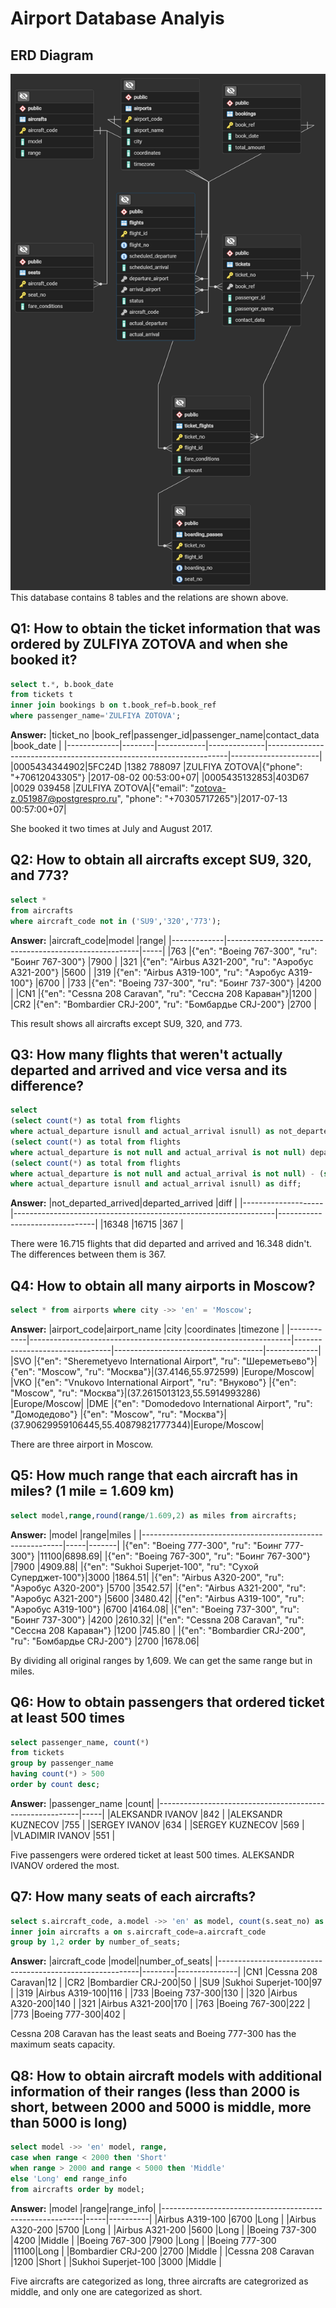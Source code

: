 # Airport Database Analyis

## ERD Diagram
<img width="577" alt="image" src="https://raw.githubusercontent.com/tengkumuazabs/my-portfolio/main/sql/erd%20diagram/ERD_Airlines.png">
This database contains 8 tables and the relations are shown above.

## Q1: How to obtain the ticket information that was ordered by ZULFIYA ZOTOVA and when she booked it?
````sql
select t.*, b.book_date
from tickets t
inner join bookings b on t.book_ref=b.book_ref
where passenger_name='ZULFIYA ZOTOVA';
````
**Answer:**
|ticket_no    |book_ref|passenger_id|passenger_name|contact_data                                                        |book_date             |
|-------------|--------|------------|--------------|--------------------------------------------------------------------|----------------------|
|0005434344902|5FC24D  |1382 788097 |ZULFIYA ZOTOVA|{"phone": "+70612043305"}                                           |2017-08-02 00:53:00+07|
|0005435132853|403D67  |0029 039458 |ZULFIYA ZOTOVA|{"email": "zotova-z.051987@postgrespro.ru", "phone": "+70305717265"}|2017-07-13 00:57:00+07|

She booked it two times at July and August 2017.

## Q2: How to obtain all aircrafts except SU9, 320, and 773?
````sql
select * 
from aircrafts
where aircraft_code not in ('SU9','320','773');
````
**Answer:**
|aircraft_code|model                                                   |range|
|-------------|--------------------------------------------------------|-----|
|763          |{"en": "Boeing 767-300", "ru": "Боинг 767-300"}         |7900 |
|321          |{"en": "Airbus A321-200", "ru": "Аэробус A321-200"}     |5600 |
|319          |{"en": "Airbus A319-100", "ru": "Аэробус A319-100"}     |6700 |
|733          |{"en": "Boeing 737-300", "ru": "Боинг 737-300"}         |4200 |
|CN1          |{"en": "Cessna 208 Caravan", "ru": "Сессна 208 Караван"}|1200 |
|CR2          |{"en": "Bombardier CRJ-200", "ru": "Бомбардье CRJ-200"} |2700 |

This result shows all aircrafts except SU9, 320, and 773.

## Q3: How many flights that weren't actually departed and arrived and vice versa and its difference? 
````sql
select 
(select count(*) as total from flights
where actual_departure isnull and actual_arrival isnull) as not_departed_arrived, 
(select count(*) as total from flights
where actual_departure is not null and actual_arrival is not null) departed_arrived, 
(select count(*) as total from flights
where actual_departure is not null and actual_arrival is not null) - (select count(*) as total from flights
where actual_departure isnull and actual_arrival isnull) as diff;
````
**Answer:**
|not_departed_arrived|departed_arrived                                                 |diff                            |
|--------------------|-----------------------------------------------------------------|--------------------------------|
|16348               |16715                                                            |367                             |

There were 16.715 flights that did departed and arrived and 16.348 didn't. The differences between them is 367.

## Q4: How to obtain all many airports in Moscow? 
````sql
select * from airports where city ->> 'en' = 'Moscow';
````
**Answer:**
|airport_code|airport_name                                                     |city                            |coordinates                          |timezone     |
|------------|-----------------------------------------------------------------|--------------------------------|-------------------------------------|-------------|
|SVO         |{"en": "Sheremetyevo International Airport", "ru": "Шереметьево"}|{"en": "Moscow", "ru": "Москва"}|(37.4146,55.972599)                  |Europe/Moscow|
|VKO         |{"en": "Vnukovo International Airport", "ru": "Внуково"}         |{"en": "Moscow", "ru": "Москва"}|(37.2615013123,55.5914993286)        |Europe/Moscow|
|DME         |{"en": "Domodedovo International Airport", "ru": "Домодедово"}   |{"en": "Moscow", "ru": "Москва"}|(37.90629959106445,55.40879821777344)|Europe/Moscow|

There are three airport in Moscow.

## Q5: How much range that each aircraft has in miles? (1 mile = 1.609 km)
````sql
select model,range,round(range/1.609,2) as miles from aircrafts;
````
**Answer:**
|model                                                     |range|miles  |
|----------------------------------------------------------|-----|-------|
|{"en": "Boeing 777-300", "ru": "Боинг 777-300"}           |11100|6898.69|
|{"en": "Boeing 767-300", "ru": "Боинг 767-300"}           |7900 |4909.88|
|{"en": "Sukhoi Superjet-100", "ru": "Сухой Суперджет-100"}|3000 |1864.51|
|{"en": "Airbus A320-200", "ru": "Аэробус A320-200"}       |5700 |3542.57|
|{"en": "Airbus A321-200", "ru": "Аэробус A321-200"}       |5600 |3480.42|
|{"en": "Airbus A319-100", "ru": "Аэробус A319-100"}       |6700 |4164.08|
|{"en": "Boeing 737-300", "ru": "Боинг 737-300"}           |4200 |2610.32|
|{"en": "Cessna 208 Caravan", "ru": "Сессна 208 Караван"}  |1200 |745.80 |
|{"en": "Bombardier CRJ-200", "ru": "Бомбардье CRJ-200"}   |2700 |1678.06|

By dividing all original ranges by 1,609. We can get the same range but in miles.

## Q6: How to obtain passengers that ordered ticket at least 500 times
````sql
select passenger_name, count(*)
from tickets
group by passenger_name
having count(*) > 500 
order by count desc;
````
**Answer:**
|passenger_name                                            |count|
|----------------------------------------------------------|-----|
|ALEKSANDR IVANOV                                          |842  |
|ALEKSANDR KUZNECOV                                        |755  |
|SERGEY IVANOV                                             |634  |
|SERGEY KUZNECOV                                           |569  |
|VLADIMIR IVANOV                                           |551  |

Five passengers were ordered ticket at least 500 times. ALEKSANDR IVANOV ordered the most.

## Q7: How many seats of each aircrafts?
````sql
select s.aircraft_code, a.model ->> 'en' as model, count(s.seat_no) as number_of_seats from seats s
inner join aircrafts a on s.aircraft_code=a.aircraft_code
group by 1,2 order by number_of_seats;
````
**Answer:**
|aircraft_code                                             |model|number_of_seats|
|----------------------------------------------------------|--------|---------------|
|CN1                                                       |Cessna 208 Caravan|12             |
|CR2                                                       |Bombardier CRJ-200|50             |
|SU9                                                       |Sukhoi Superjet-100|97             |
|319                                                       |Airbus A319-100|116            |
|733                                                       |Boeing 737-300|130            |
|320                                                       |Airbus A320-200|140            |
|321                                                       |Airbus A321-200|170            |
|763                                                       |Boeing 767-300|222            |
|773                                                       |Boeing 777-300|402            |

Cessna 208 Caravan has the least seats and Boeing 777-300 has the maximum seats capacity.

## Q8: How to obtain aircraft models with additional information of their ranges (less than 2000 is short, between 2000 and 5000 is middle, more than 5000 is long)
````sql
select model ->> 'en' model, range,
case when range < 2000 then 'Short'
when range > 2000 and range < 5000 then 'Middle'
else 'Long' end range_info
from aircrafts order by model;
````
**Answer:**
|model                                                     |range|range_info|
|----------------------------------------------------------|-----|----------|
|Airbus A319-100                                           |6700 |Long      |
|Airbus A320-200                                           |5700 |Long      |
|Airbus A321-200                                           |5600 |Long      |
|Boeing 737-300                                            |4200 |Middle    |
|Boeing 767-300                                            |7900 |Long      |
|Boeing 777-300                                            |11100|Long      |
|Bombardier CRJ-200                                        |2700 |Middle    |
|Cessna 208 Caravan                                        |1200 |Short     |
|Sukhoi Superjet-100                                       |3000 |Middle    |

Five aircrafts are categorized as long, three aircrafts are categrorized as middle, and only one are categorized as short.


